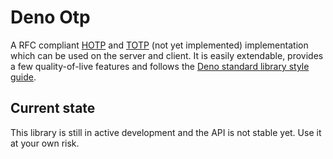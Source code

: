 # Deno Otp

A RFC compliant [HOTP](https://www.rfc-editor.org/rfc/rfc4226) and
[TOTP](https://www.rfc-editor.org/rfc/rfc6238) (not yet implemented)
implementation which can be used on the server and client. It is easily
extendable, provides a few quality-of-live features and follows the
[Deno standard library style guide](https://deno.land/manual/contributing/style_guide).

## Current state

This library is still in active development and the API is not stable yet. Use
it at your own risk.

